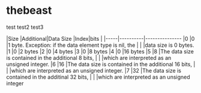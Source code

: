 # thebeast
test
test2
test3

|Size |Additional|Data Size
|Index|bits      |
|-----|----------|---------------
|0    |0         |1 byte. Exception: if the data element type is nil, the
|     |          |data size is 0 bytes.
|1    |0         |2 bytes
|2    |0         |4 bytes
|3    |0         |8 bytes
|4    |0         |16 bytes
|5    |8         |The data size is contained in the additional 8 bits,
|     |          |which are interpreted as an unsigned integer.
|6    |16        |The data size is contained in the additional 16 bits,
|     |          |which are interpreted as an unsigned integer.
|7    |32        |The data size is contained in the additinal 32 bits,
|     |          |which are interpreted as an unsigned integer

